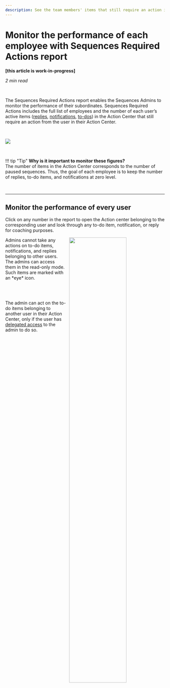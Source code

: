 ```yaml
---
description: See the team members' items that still require an action in their Action Center
---
```

# Monitor the performance of each employee with Sequences Required Actions report

**[this article is work-in-progress]**

*2 min read*  

<!-- ShareThis BEGIN --> 
<div class="addthis_inline_share_toolbox"></div>
<!-- End ShareThis --> 
<br>

The Sequences Required Actions report enables the Sequences Admins to monitor the performance of their subordinates. Sequences Required Actions includes the full list of employees and the number of each user’s active items ([replies](../Replies/), [notifications](../Notifications/), [to-dos](../to-dos/)) in the Action Center that still require an action from the user in their Action Center. 

<br>
<p>
    <img src="../../assets/images/12262022/productivity.png" class="minimized">
</p>
<br>

!!! tip "Tip"
    **Why is it important to monitor these figures?**
    <br>The number of items in the Action Center corresponds to the number of paused sequences. Thus, the goal of each employee is to keep the number of replies, to-do items, and notifications at zero level. 

<br>

<hr>

## Monitor the performance of every user

Click on any number in the report to open the Action center belonging to the corresponding user and look through any to-do item, notification, or reply for coaching purposes. 

<img src="../../assets/images/12262022/read-only.gif"  style="width: 60%; float: right;margin-left:2%;" class="minimized"/> 
Admins cannot take any actions on to-do items, notifications, and replies belonging to other users. The admins can access them in the read-only mode. Such items are marked with an *eye* icon. 

<br><br>

The admin can act on the to-do items belonging to another user in their Action Center, only if the user has [delegated access](../Delegation/) to the admin to do so. 
